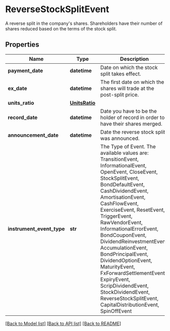# ReverseStockSplitEvent

A reverse split in the company's shares. Shareholders have their number of shares reduced based on the terms of the stock split.

## Properties
Name | Type | Description | Notes
------------ | ------------- | ------------- | -------------
**payment_date** | **datetime** | Date on which the stock split takes effect. | 
**ex_date** | **datetime** | The first date on which the shares will trade at the post-split price. | 
**units_ratio** | [**UnitsRatio**](UnitsRatio.md) |  | 
**record_date** | **datetime** | Date you have to be the holder of record in order to have their shares merged. | [optional] 
**announcement_date** | **datetime** | Date the reverse stock split was announced. | [optional] 
**instrument_event_type** | **str** | The Type of Event. The available values are: TransitionEvent, InformationalEvent, OpenEvent, CloseEvent, StockSplitEvent, BondDefaultEvent, CashDividendEvent, AmortisationEvent, CashFlowEvent, ExerciseEvent, ResetEvent, TriggerEvent, RawVendorEvent, InformationalErrorEvent, BondCouponEvent, DividendReinvestmentEvent, AccumulationEvent, BondPrincipalEvent, DividendOptionEvent, MaturityEvent, FxForwardSettlementEvent, ExpiryEvent, ScripDividendEvent, StockDividendEvent, ReverseStockSplitEvent, CapitalDistributionEvent, SpinOffEvent | 

[[Back to Model list]](../README.md#documentation-for-models) [[Back to API list]](../README.md#documentation-for-api-endpoints) [[Back to README]](../README.md)


